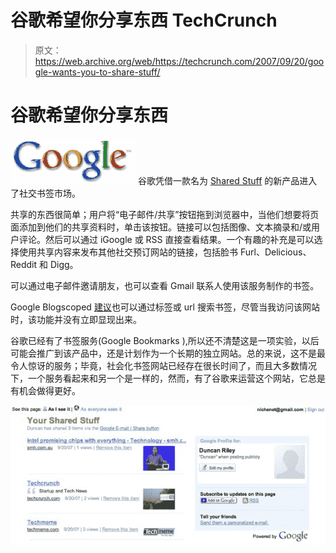 # 谷歌希望你分享东西 TechCrunch

> 原文：<https://web.archive.org/web/https://techcrunch.com/2007/09/20/google-wants-you-to-share-stuff/>

# 谷歌希望你分享东西

[![google3.jpg](img/fe9c20ee05592d08305104cb39b536c0.png)](https://web.archive.org/web/20221208225254/http://www.google.com/s2/sharing/stuff) 谷歌凭借一款名为 [Shared Stuff](https://web.archive.org/web/20221208225254/http://www.google.com/s2/sharing/stuff) 的新产品进入了社交书签市场。

共享的东西很简单；用户将“电子邮件/共享”按钮拖到浏览器中，当他们想要将页面添加到他们的共享资料时，单击该按钮。链接可以包括图像、文本摘录和/或用户评论。然后可以通过 iGoogle 或 RSS 直接查看结果。一个有趣的补充是可以选择使用共享内容来发布其他社交预订网站的链接，包括脸书 Furl、Delicious、Reddit 和 Digg。

可以通过电子邮件邀请朋友，也可以查看 Gmail 联系人使用该服务制作的书签。

Google Blogscoped [建议](https://web.archive.org/web/20221208225254/http://googlesystem.blogspot.com/2007/09/google-shared-stuff.html)也可以通过标签或 url 搜索书签，尽管当我访问该网站时，该功能并没有立即显现出来。

谷歌已经有了书签服务(Google Bookmarks ),所以还不清楚这是一项实验，以后可能会推广到该产品中，还是计划作为一个长期的独立网站。总的来说，这不是最令人惊讶的服务；毕竟，社会化书签网站已经存在很长时间了，而且大多数情况下，一个服务看起来和另一个是一样的，然而，有了谷歌来运营这个网站，它总是有机会做得更好。

![googlesharedstuff1.jpg](img/4cd25b7704a12d0d444e091d594cbbeb.png)